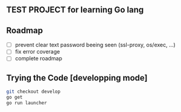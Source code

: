 

## TEST PROJECT for learning Go lang

## Roadmap

- [ ] prevent clear text password beeing seen (ssl-proxy, os/exec, ...)
- [ ] fix error coverage
- [ ] complete roadmap

## Trying the Code [developping mode]

```sh
git checkout develop
go get 
go run launcher

```
